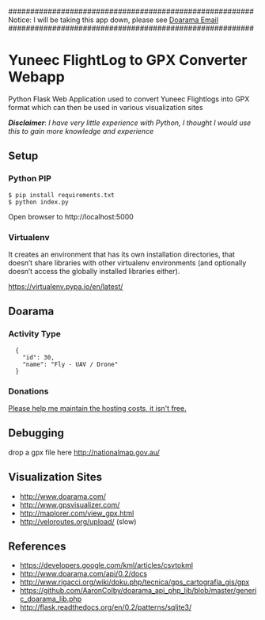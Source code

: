 ########################################################
Notice: I will be taking this app down, please see [Doarama Email](Doarama.txt)
########################################################


# Yuneec FlightLog to GPX Converter Webapp

Python Flask Web Application used to convert Yuneec Flightlogs into GPX format which can then be used in various visualization sites

***Disclaimer***: *I have very little experience with Python, I thought I would use this to gain more knowledge and experience*


## Setup

### Python PIP
```
$ pip install requirements.txt
$ python index.py
```

Open browser to http://localhost:5000

### Virtualenv
It creates an environment that has its own installation directories, that doesn’t share libraries with other virtualenv environments (and optionally doesn’t access the globally installed libraries either).

https://virtualenv.pypa.io/en/latest/

## Doarama

### Activity Type
```
  {
    "id": 30,
    "name": "Fly - UAV / Drone"
  }
```
### Donations
[Please help me maintain the hosting costs, it isn't free.](https://www.paypal.com/cgi-bin/webscr?cmd=_donations&business=mcarr67%40gmail%2ecom&lc=US&item_name=Help%20to%20pay%20for%20AWS%20bill&currency_code=USD&bn=PP%2dDonationsBF%3abtn_donateCC_LG%2egif%3aNonHosted)

## Debugging
drop a gpx file here http://nationalmap.gov.au/

## Visualization Sites
* http://www.doarama.com/
* http://www.gpsvisualizer.com/
* http://maplorer.com/view_gpx.html
* http://veloroutes.org/upload/ (slow)

## References
* https://developers.google.com/kml/articles/csvtokml
* http://www.doarama.com/api/0.2/docs
* http://www.rigacci.org/wiki/doku.php/tecnica/gps_cartografia_gis/gpx
* https://github.com/AaronColby/doarama_api_php_lib/blob/master/generic_doarama_lib.php
* http://flask.readthedocs.org/en/0.2/patterns/sqlite3/
